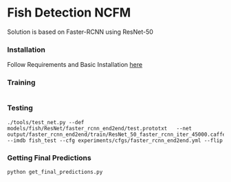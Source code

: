 # Fish Detection NCFM

Solution is based on Faster-RCNN using ResNet-50

### Installation

Follow Requirements and Basic Installation [here](https://github.com/rbgirshick/py-faster-rcnn)

### Training 

```./tools/train_net.py --weights data/imagenet_models/ResNet-50-model.caffemodel --imdb fish_train --cfg experiments/cfgs/faster_rcnn_end2end.yml --solver models/fish/ResNet/faster_rcnn_end2end/solver.prototxt
```

### Testing

```
./tools/test_net.py --def models/fish/ResNet/faster_rcnn_end2end/test.prototxt   --net output/faster_rcnn_end2end/train/ResNet_50_faster_rcnn_iter_45000.caffemodel --imdb fish_test --cfg experiments/cfgs/faster_rcnn_end2end.yml --flip
```

### Getting Final Predictions

```
python get_final_predictions.py
```
